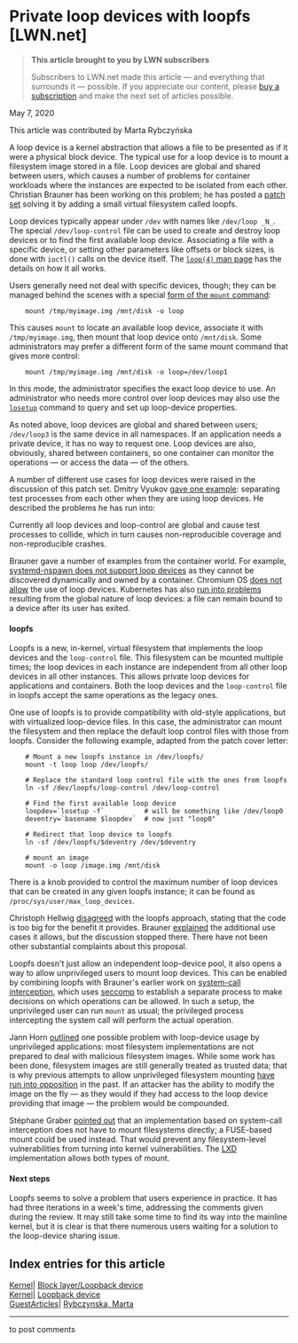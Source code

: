 # Private loop devices with loopfs [LWN.net]

> **This article brought to you by LWN subscribers**
> 
> Subscribers to LWN.net made this article — and everything that surrounds it — possible. If you appreciate our content, please [buy a subscription](/Promo/nst-nag3/subscribe) and make the next set of articles possible. 

May 7, 2020

This article was contributed by Marta Rybczyńska

A loop device is a kernel abstraction that allows a file to be presented as if it were a physical block device. The typical use for a loop device is to mount a filesystem image stored in a file. Loop devices are global and shared between users, which causes a number of problems for container workloads where the instances are expected to be isolated from each other. Christian Brauner has been working on this problem; he has posted a [patch set](/ml/linux-kernel/20200424162052.441452-1-christian.brauner@ubuntu.com/) solving it by adding a small virtual filesystem called loopfs.

Loop devices typically appear under `/dev` with names like `/dev/loop _N_`. The special `/dev/loop-control` file can be used to create and destroy loop devices or to find the first available loop device. Associating a file with a specific device, or setting other parameters like offsets or block sizes, is done with `ioctl()` calls on the device itself. The [`loop(4)` man page](http://man7.org/linux/man-pages/man4/loop.4.html) has the details on how it all works. 

Users generally need not deal with specific devices, though; they can be managed behind the scenes with a special [form of the `mount` command](http://man7.org/linux/man-pages/man8/mount.8.html#LOOP-DEVICE_SUPPORT):
    
    
        mount /tmp/myimage.img /mnt/disk -o loop
    

This causes `mount` to locate an available loop device, associate it with `/tmp/myimage.img`, then mount that loop device onto `/mnt/disk`. Some administrators may prefer a different form of the same mount command that gives more control:
    
    
        mount /tmp/myimage.img /mnt/disk -o loop=/dev/loop1
    

In this mode, the administrator specifies the exact loop device to use. An administrator who needs more control over loop devices may also use the [`losetup`](http://man7.org/linux/man-pages/man8/losetup.8.html) command to query and set up loop-device properties.

As noted above, loop devices are global and shared between users; `/dev/loop3` is the same device in all namespaces. If an application needs a private device, it has no way to request one. Loop devices are also, obviously, shared between containers, so one container can monitor the operations — or access the data — of the others.

A number of different use cases for loop devices were raised in the discussion of this patch set. Dmitry Vyukov [gave one example](https://lwn.net/ml/linux-kernel/CACT4Y+aDeSAARG0b9FjDFyWuhjb=YVxpGtsvBmoKnHo+0TF4gA@mail.gmail.com/): separating test processes from each other when they are using loop devices. He described the problems he has run into: 

Currently all loop devices and loop-control are global and cause test processes to collide, which in turn causes non-reproducible coverage and non-reproducible crashes. 

Brauner gave a number of examples from the container world. For example, [systemd-nspawn does not support loop devices](https://lists.freedesktop.org/archives/systemd-devel/2017-August/039453.html) as they cannot be discovered dynamically and owned by a container. Chromium OS [does not allow](https://chromium.googlesource.com/chromiumos/docs/+/master/containers_and_vms.md#loop-mount) the use of loop devices. Kubernetes has also [run into problems](https://github.com/kubernetes-sigs/kind/issues/1333) resulting from the global nature of loop devices: a file can remain bound to a device after its user has exited. 

#### loopfs

Loopfs is a new, in-kernel, virtual filesystem that implements the loop devices and the `loop-control` file. This filesystem can be mounted multiple times; the loop devices in each instance are independent from all other loop devices in all other instances. This allows private loop devices for applications and containers. Both the loop devices and the `loop-control` file in loopfs accept the same operations as the legacy ones.

One use of loopfs is to provide compatibility with old-style applications, but with virtualized loop-device files. In this case, the administrator can mount the filesystem and then replace the default loop control files with those from loopfs. Consider the following example, adapted from the patch cover letter:
    
    
        # Mount a new loopfs instance in /dev/loopfs/
        mount -t loop loop /dev/loopfs/
    
        # Replace the standard loop control file with the ones from loopfs
        ln -sf /dev/loopfs/loop-control /dev/loop-control
    
        # Find the first available loop device
        loopdev=`losetup -f`     	  # will be something like /dev/loop0
        deventry=`basename $loopdev`  # now just "loop0"
    
        # Redirect that loop device to loopfs
        ln -sf /dev/loopfs/$deventry /dev/$deventry
    
        # mount an image
        mount -o loop /image.img /mnt/disk
    

There is a knob provided to control the maximum number of loop devices that can be created in any given loopfs instance; it can be found as `/proc/sys/user/max_loop_devices`. 

Christoph Hellwig [disagreed](/ml/linux-kernel/20200409075320.GA26234@infradead.org/) with the loopfs approach, stating that the code is too big for the benefit it provides. Brauner [explained](/ml/linux-kernel/20200409083319.nlemf6d7g33hxhiy@wittgenstein/) the additional use cases it allows, but the discussion stopped there. There have not been other substantial complaints about this proposal. 

Loopfs doesn't just allow an independent loop-device pool, it also opens a way to allow unprivileged users to mount loop devices. This can be enabled by combining loopfs with Brauner's earlier work on [system-call interception](/ml/linux-kernel/20190920083007.11475-1-christian.brauner%40ubuntu.com/), which uses [seccomp](/Articles/656307/) to establish a separate process to make decisions on which operations can be allowed. In such a setup, the unprivileged user can run `mount` as usual; the privileged process intercepting the system call will perform the actual operation.

Jann Horn [outlined](/ml/linux-kernel/CAG48ez0KWgLMOp1d3X1AcRNc4-eF1YiCw=PgWiGjtM6PqQqawg@mail.gmail.com/) one possible problem with loop-device usage by unprivileged applications: most filesystem implementations are not prepared to deal with malicious filesystem images. While some work has been done, filesystem images are still generally treated as trusted data; that is why previous attempts to allow unprivileged filesystem mounting [have run into opposition](/Articles/755593/) in the past. If an attacker has the ability to modify the image on the fly — as they would if they had access to the loop device providing that image — the problem would be compounded. 

Stéphane Graber [pointed out](/ml/linux-kernel/CA+enf=uhTi1yWtOe+iuv2FvdZzo69pwsP-NNU2775jN01aDcVQ@mail.gmail.com/) that an implementation based on system-call interception does not have to mount filesystems directly; a FUSE-based mount could be used instead. That would prevent any filesystem-level vulnerabilities from turning into kernel vulnerabilities. The [LXD](https://linuxcontainers.org/lxd/introduction/) implementation allows both types of mount.

#### Next steps

Loopfs seems to solve a problem that users experience in practice. It has had three iterations in a week's time, addressing the comments given during the review. It may still take some time to find its way into the mainline kernel, but it is clear is that there numerous users waiting for a solution to the loop-device sharing issue.

  
Index entries for this article  
---  
[Kernel](/Kernel/Index)| [Block layer/Loopback device](/Kernel/Index#Block_layer-Loopback_device)  
[Kernel](/Kernel/Index)| [Loopback device](/Kernel/Index#Loopback_device)  
[GuestArticles](/Archives/GuestIndex/)| [Rybczynska, Marta](/Archives/GuestIndex/#Rybczynska_Marta)  
  


* * *

to post comments 
